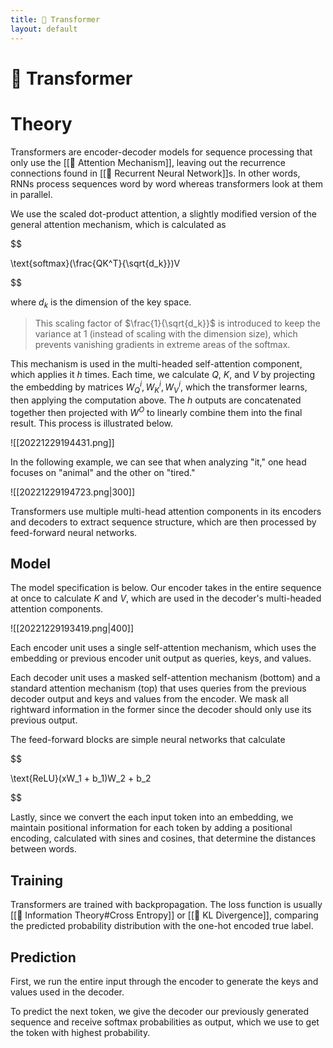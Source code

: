 ```yaml
---
title: 🦾 Transformer
layout: default
---
```


# 🦾 Transformer

# Theory
Transformers are encoder-decoder models for sequence processing that only use the [[🚨 Attention Mechanism]], leaving out the recurrence connections found in [[💬 Recurrent Neural Network]]s. In other words, RNNs process sequences word by word whereas transformers look at them in parallel.

We use the scaled dot-product attention, a slightly modified version of the general attention mechanism, which is calculated as 

$$

\text{softmax}(\frac{QK^T}{\sqrt{d_k}})V

$$

where $d_k$ is the dimension of the key space.

> This scaling factor of $\frac{1}{\sqrt{d_k}}$ is introduced to keep the variance at $1$ (instead of scaling with the dimension size), which prevents vanishing gradients in extreme areas of the softmax.

This mechanism is used in the multi-headed self-attention component, which applies it $h$ times. Each time, we calculate $Q$, $K$, and $V$ by projecting the embedding by matrices $W^i_Q,W^i_K, W^i_V$, which the transformer learns, then applying the computation above. The $h$ outputs are concatenated together then projected with $W^O$ to linearly combine them into the final result. This process is illustrated below.

![[20221229194431.png]]

In the following example, we can see that when analyzing "it," one head focuses on "animal" and the other on "tired."

![[20221229194723.png|300]]

Transformers use multiple multi-head attention components in its encoders and decoders to extract sequence structure, which are then processed by feed-forward neural networks.

## Model
The model specification is below. Our encoder takes in the entire sequence at once to calculate $K$ and $V$, which are used in the decoder's multi-headed attention components.

![[20221229193419.png|400]]

Each encoder unit uses a single self-attention mechanism, which uses the embedding or previous encoder unit output as queries, keys, and values.

Each decoder unit uses a masked self-attention mechanism (bottom) and a standard attention mechanism (top) that uses queries from the previous decoder output and keys and values from the encoder. We mask all rightward information in the former since the decoder should only use its previous output.

The feed-forward blocks are simple neural networks that calculate 

$$

\text{ReLU}(xW_1 + b_1)W_2 + b_2

$$

Lastly, since we convert the each input token into an embedding, we maintain positional information for each token by adding a positional encoding, calculated with sines and cosines, that determine the distances between words.

## Training
Transformers are trained with backpropagation. The loss function is usually [[🧮 Information Theory#Cross Entropy]] or [[📏 KL Divergence]], comparing the predicted probability distribution with the one-hot encoded true label.

## Prediction
First, we run the entire input through the encoder to generate the keys and values used in the decoder.

To predict the next token, we give the decoder our previously generated sequence and receive softmax probabilities as output, which we use to get the token with highest probability.